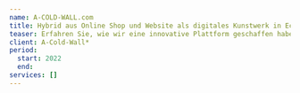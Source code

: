 ```yaml
---
name: A-COLD-WALL.com
title: Hybrid aus Online Shop und Website als digitales Kunstwerk in Echtzeit
teaser: Erfahren Sie, wie wir eine innovative Plattform geschaffen haben, die Luxusmode durch dynamische, generative Designs neu definiert.
client: A-Cold-Wall*
period:
  start: 2022
  end:
services: []
---
```

